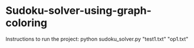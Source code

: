 # Sudoku-solver-using-graph-coloring

Instructions to run the project:
python sudoku_solver.py "test1.txt" "op1.txt"


